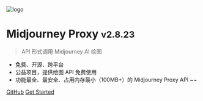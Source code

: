 ![logo](https://vip.123pan.cn/1816233029/8627755)

# Midjourney Proxy <small>v2.8.23</small>

> API 形式调用 Midjourney AI 绘图

- 免费、开源、跨平台
- 公益项目，提供绘图 API 免费使用
- 功能最全、最安全、占用内存最小（100MB+）的 Midjourney Proxy API ~~

[GitHub](https://github.com/trueai-org/midjourney-proxy)
[Get Started](#)